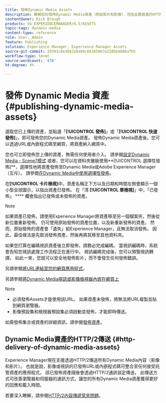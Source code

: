```yaml
---
title: 發佈Dynamic Media Assets
description: 瞭解如何發佈Dynamic Media資產（例如影片和影像），包括此類資產的HTTP/2傳送。
contentOwner: Rick Brough
products: SG_EXPERIENCEMANAGER/6.5/ASSETS
topic-tags: dynamic-media
content-type: reference
role: User, Admin
feature: Publishing
solution: Experience Manager, Experience Manager Assets
source-git-commit: 29391c8e3042a8a04c64165663a228bb4886afb5
workflow-type: tm+mt
source-wordcount: '478'
ht-degree: 4%

---
```


# 發佈 Dynamic Media 資產 {#publishing-dynamic-media-assets}

選取您已上傳的資產，並點選「**[!UICONTROL 發佈]**」或「**[!UICONTROL 快速發佈]**」，即可發佈您的Dynamic Media資產。 發佈Dynamic Media資產後，您可以透過URL或內嵌程式碼至網頁，將資產納入網頁中。

您也可立即發佈您上傳的資產，無需任何使用者介入。 請參閱[設定Dynamic Media - Scene7模式](config-dms7.md)
或者，您可以在資料夾層級使用**[!UICONTROL 選擇性發佈]**，選擇性地將資產發佈至Dynamic Media或Adobe Experience Manager （互斥）。 請參閱[在Dynamic Media中使用選擇性發佈](/help/assets/selective-publishing.md)。

在&#x200B;**[!UICONTROL 卡片檢視]**&#x200B;中，資產名稱正下方以及日期和時間左側會顯示一個小型全球圖示，以指出資產已發佈。 在「清 **[!UICONTROL 單檢視]**」中，「已發佈」 **** 欄會指出已發佈或未發佈的資產。

>[!NOTE]
>
>如果資產已發佈，請使用Experience Manager將資產移至另一個檔案夾，然後從新位置重新發佈。 仍可使用原始發佈的資產位置，以及新重新發佈的資產。 然而，原始發佈的資產會「遺失」給Experience Manager，且無法取消發佈。 因此，最佳做法是先取消發佈資產，然後再將其移至其他資料夾。

如果您打算在編碼視訊資產後立即發佈，請務必完成編碼。 當視訊編碼時，系統會告知您視訊處理工作流程正在進行中。 視訊編碼完成後，您可以預覽視訊轉譯。 如此一來，您就可以安全地發佈影片，而不會發生任何發佈錯誤。

另請參閱[將URL連結至您的網頁應用程式](linking-urls-to-yourwebapplication.md)。

另請參閱[將Dynamic Media視訊或影像檢視器內嵌在網頁上](embed-code.md)

>[!NOTE]
>
>* 必須發佈Assets才能使用該URL。 如果資產未發佈，將無法將URL複製並貼到網頁瀏覽器。
>* 影像預設集和檢視器預設集必須啟動並發佈，才能即時傳送。
>

如需發佈集合或資產的詳細資訊，請參閱[發佈資產](manage-assets.md)。

## Dynamic Media資產的HTTP/2傳送 {#http-delivery-of-dynamic-media-assets}

Experience Manager現在支援透過HTTP/2傳送所有Dynamic Media內容（影像和影片）。 也就是說，影像或視訊的已發佈URL或內嵌程式碼可整合至任何接受託管資產的應用程式。 該已發佈資產隨後會透過HTTP/2通訊協定傳送。 此傳送方式可改善瀏覽器和伺服器的通訊方式，讓您的所有Dynamic Media資產獲得更好的回應和載入時間。

若要深入瞭解，請參閱[HTTP/2內容傳遞常見問題](/help/sites-administering/scene7-http2faq.md)。
